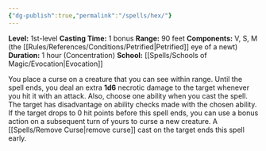 ```yaml
---
{"dg-publish":true,"permalink":"/spells/hex/"}
---
```


**Level:** 1st-level
**Casting Time:** 1 bonus
**Range:** 90 feet
**Components:** V, S, M (the [[Rules/References/Conditions/Petrified\|Petrified]] eye of a newt)
**Duration:** 1 hour (Concentration)
**School:** [[Spells/Schools of Magic/Evocation\|Evocation]]

You place a curse on a creature that you can see within range. Until the spell ends, you deal an extra **1d6** necrotic damage to the target whenever you hit it with an attack. Also, choose one ability when you cast the spell. The target has disadvantage on ability checks made with the chosen ability.
If the target drops to 0 hit points before this spell ends, you can use a bonus action on a subsequent turn of yours to curse a new creature.
A [[Spells/Remove Curse\|remove curse]] cast on the target ends this spell early.